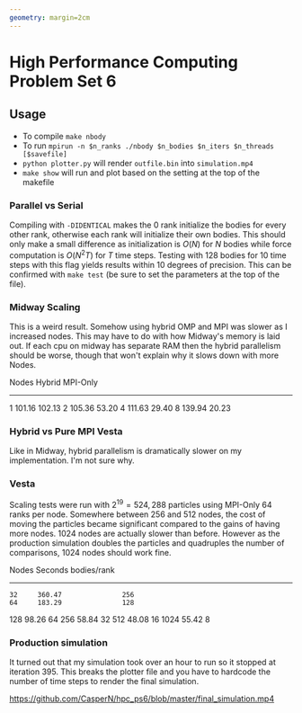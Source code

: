 ```yaml
---
geometry: margin=2cm
---
```


# High Performance Computing Problem Set 6

## Usage
* To compile `make nbody`
* To run `mpirun -n $n_ranks ./nbody $n_bodies $n_iters $n_threads [$savefile]`
* `python plotter.py` will render `outfile.bin` into `simulation.mp4`
* `make show` will run and plot based on the setting at the top of the makefile

### Parallel vs Serial
Compiling with `-DIDENTICAL` makes the 0 rank initialize the bodies for every
other rank, otherwise each rank will initialize their own bodies. This should
only make a small difference as initialization is $O(N)$ for $N$ bodies while
force computation is $O(N^2 T)$ for $T$ time steps. Testing with 128 bodies for
10 time steps with this flag yields results within 10 degrees of precision. This
can be confirmed with `make test` (be sure to set the parameters at the top of
the file).

### Midway Scaling
This is a weird result. Somehow using hybrid OMP and MPI was slower as I
increased nodes. This may have to do with how Midway's memory is laid out.
If each cpu on midway has separate RAM then the hybrid parallelism should be
worse, though that won't explain why it slows down with more Nodes.

Nodes    Hybrid   MPI-Only
------  -------  ---------
1        101.16     102.13
2        105.36      53.20
4        111.63      29.40
8        139.94      20.23

### Hybrid vs Pure MPI Vesta
Like in Midway, hybrid parallelism is dramatically slower on my implementation.
I'm not sure why.


### Vesta
Scaling tests were run with $2^{19}=524,288$ particles using MPI-Only 64 ranks
per node. Somewhere between 256 and 512 nodes, the cost of moving the particles
became significant compared to the gains of having more nodes. 1024 nodes are
actually slower than before. However as the production simulation doubles the
particles and quadruples the number of comparisons, 1024 nodes should work fine.

 Nodes    Seconds       bodies/rank
------  ---------   ---------------
    32     360.47               256
    64     183.29               128
   128      98.26                64
   256      58.84                32
   512      48.08                16
  1024      55.42                 8

### Production simulation
It turned out that my simulation took over an hour to run so it stopped at
iteration 395. This breaks the plotter file and you have to hardcode the
number of time steps to render the final simulation.

https://github.com/CasperN/hpc_ps6/blob/master/final_simulation.mp4
